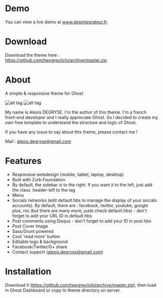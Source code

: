 Demo
====

You can view a live demo at www.desintegrateur.fr.

Download
===

Download the theme here : https://github.com/twogrey/ichi/archive/master.zip

About
====

A simple &amp; responsive theme for Ghost

![alt tag](screenshots/ichi-1.jpg)
![alt tag](screenshots/ichi-2.jpg)

My name is Alexis DEGRYSE. I'm the author of this theme. 
I'm a french front-end developer and I really appreciate Ghost. 
So I decided to create my own free template to understand the structure and logic of Ghost.

If you have any issue to say about this theme, please contact me !

Mail : alexis.degryse@gmail.com

Features
====
* Responsive webdesign (mobile, tablet, laptop, desktop)
* Built with Zurb Foundation
* By default, the sidebar is to the right. If you want it to the left, just add the class .header-left to the <body> tag
* Menu
* Socials networks (edit default.hbs to manage the display of your socials accounts). By default, there are : facebook, twitter, youtube, google plus, rss (but there are many more, juste check default.hbs) - don't forget to add your URL ID in default.hbs
* Post comments using Disqus - don't forget to add your ID in post.hbs
* Post Cover Image
* Sass/Grunt powered
* Cool 'read more' button
* Editable logo & background
* Facebook/Twitter/G+ share
* Contact support (alexis.degryse@gmail.com)

Installation
====

Download it (https://github.com/twogrey/ichi/archive/master.zip), then load in Ghost Dashboard or copy to theme directory on server.
